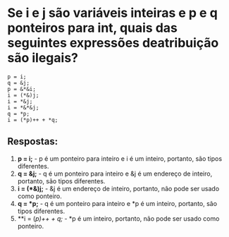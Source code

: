 # Se i e j são variáveis inteiras e p e q ponteiros para int, quais das seguintes expressões deatribuição são ilegais?
```
p = i;
q = &j;
p = &*&i;
i = (*&)j;
i = *&j;
i = *&*&j;
q = *p;
i = (*p)++ + *q;
```
## Respostas:
1. **p = i;** - p é um ponteiro para inteiro e i é um inteiro, portanto, são tipos diferentes.
2. **q = &j;** - q é um ponteiro para inteiro e &j é um endereço de inteiro, portanto, são tipos diferentes.
3. **i = (*&)j;** - &j é um endereço de inteiro, portanto, não pode ser usado como ponteiro.
4. **q = \*p;** - q é um ponteiro para inteiro e *p é um inteiro, portanto, são tipos diferentes.
5. **i = (*p)++ + *q;** - *p é um inteiro, portanto, não pode ser usado como ponteiro.
